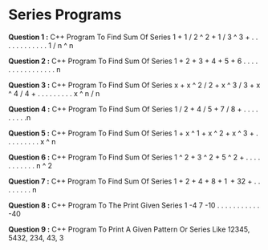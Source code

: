 # Series Programs  

**Question 1 :** C++ Program To Find Sum Of Series 1 + 1 / 2 ^ 2 + 1 / 3 ^ 3 + . . . . . . . . . . . . 1 / n ^ n 

**Question 2 :** C++ Program To Find Sum Of Series 1 + 2 + 3 + 4 + 5 + 6 . . . . . . . . . . . . . . . . n 

**Question 3 :** C++ Program To Find Sum Of Series x + x ^ 2 / 2 + x ^ 3 / 3 + x ^ 4 / 4 + . . . . . . . . . x ^ n / n 

**Question 4 :** C++ Program To Find Sum Of Series 1 / 2 + 4 / 5 + 7 / 8 + . . . . . . . . .n 

**Question 5 :** C++ Program To Find Sum Of Series 1 + x ^ 1 + x ^ 2 + x ^ 3 + . . . . . . . . . x ^ n 

**Question 6 :** C++ Program To Find Sum Of Series 1 ^ 2 + 3 ^ 2 + 5 ^ 2 + . . . . . . . . . . . n ^ 2 

**Question 7 :** C++ Program To Find Sum Of Series 1 + 2 + 4 + 8 + 1  + 32 + . . . . . . . . n 

**Question 8 :** C++ Program To The Print Given Series 1 -4 7 -10 . . . . . . . . . . . -40 

**Question 9 :** C++ Program To Print A Given Pattern Or Series Like 12345, 5432, 234, 43, 3 
